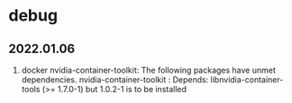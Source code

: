 # debug
## 2022.01.06
1. docker nvidia-container-toolkit: The following packages have unmet dependencies.
 nvidia-container-toolkit : Depends: libnvidia-container-tools (>= 1.7.0-1) but 1.0.2-1 is to be installed
